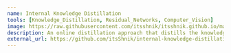 ```yaml
---
name: Internal Knowledge Distillation
tools: [Knowledge_Distillation, Residual_Networks, Computer_Vision]
image: https://raw.githubusercontent.com/itsshnik/itsshnik.github.io/master/_images/ikd.png
description: An online distillation approach that distills the knowledge from a residual network into it's subnetworks
external_url: https://github.com/itsShnik/internal-knowledge-distillation
---
```

